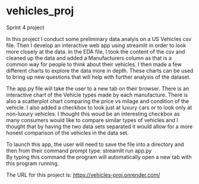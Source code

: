 # vehicles_proj

 Sprint 4 project

 In this project I conduct some preliminary data analyis on a US Vehicles csv file. Then I develop an interactive web app using streamlit in order to look more closely at the data. 
 In the EDA file, I took the content of the csv and cleaned up the data and added a Manufacturers column as that is a common way for people to think about their vehicles. I then made a few different charts to explore the data more in depth. These charts can be used to bring up new questions that will help with further analysis of the dataset.

 The app.py file will take the user to a new tab on their browser. There is an interactive chart of the Vehicle types made by each manufacture. There is also a scatterplot chart comparing the price vs milage and condition of the vehicle. I also added a checkbox to look just at luxury cars or to look only at non-luxury vehicles. I thought this woud be an interesting checkbox as many consumers would like to compare similar types of vehicles and I thought that by having the two data sets separated it would allow for a more honest comparison of the vehicles in the data set.

 To launch this app, the user will need to save the file into a directory and then from their command prompt type: streamlit run app.py  
 By typing this command the program will automatically open a new tab with this program running.

 The URL for this project is: https://vehicles-proj.onrender.com/